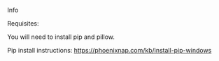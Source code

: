 Info


Requisites:

You will need to install pip and pillow.

Pip install instructions:
https://phoenixnap.com/kb/install-pip-windows

